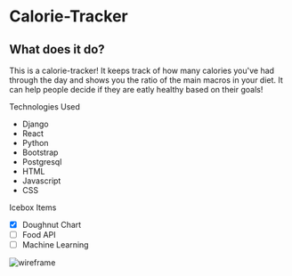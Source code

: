 # Calorie-Tracker

## What does it do?

This is a calorie-tracker! It keeps track of how many calories you've had through the day and shows you the ratio of the main macros in your diet. 
It can help people decide if they are eatly healthy based on their goals!

Technologies Used
* Django
* React
* Python
* Bootstrap
* Postgresql
* HTML
* Javascript
* CSS

Icebox Items
- [x] Doughnut Chart
- [ ] Food API
- [ ] Machine Learning

![wireframe](http://via.placeholder.com/200x150 "Title is optional")
